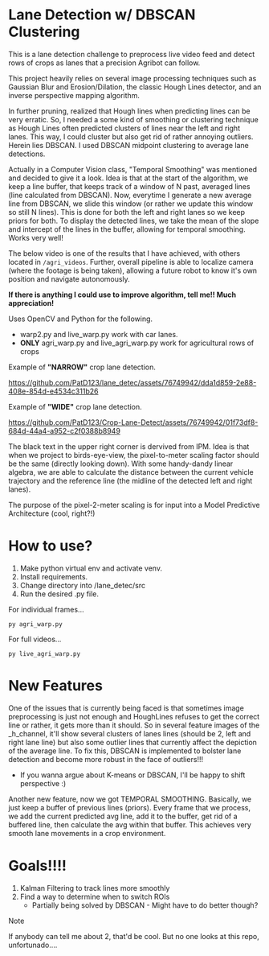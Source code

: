 # Lane Detection w/ DBSCAN Clustering
This is a lane detection challenge to preprocess live video feed and detect rows of crops as
lanes that a precision Agribot can follow. 

This project heavily relies on several image processing techniques such as Gaussian Blur and Erosion/Dilation, the classic Hough Lines
detector, and an inverse perspective mapping algorithm.

In further pruning, realized that Hough lines when predicting lines can be very erratic. So, I needed a some kind of smoothing or 
clustering technique as Hough Lines often predicted clusters of lines near the left and right lanes. This way, I could cluster but 
also get rid of rather annoying outliers. Herein lies DBSCAN. I used DBSCAN midpoint clustering to average lane detections.

Actually in a Computer Vision class, "Temporal Smoothing" was mentioned and decided to give it a look. Idea is that at the start
of the algorithm, we keep a line buffer, that keeps track of a window of N past, averaged lines (line calculated from DBSCAN).
Now, everytime I generate a new average line from DBSCAN, we slide this window (or rather we update this window so still N lines).
This is done for both the left and right lanes so we keep priors for both. To display the detected lines, we take the mean of the slope
and intercept of the lines in the buffer, allowing for temporal smoothing. Works very well!

The below video is one of the results that I have achieved, with others located in `/agri_videos`. Further, 
overall pipeline is able to localize camera (where the footage is being taken), allowing a future robot
to know it's own position and navigate autonomously.

**If there is anything I could use to improve algorithm, tell me!! Much appreciation!**

Uses OpenCV and Python for the following.

- warp2.py and live_warp.py work with car lanes.
- **ONLY** agri_warp.py and live_agri_warp.py work for agricultural rows of crops

Example of **"NARROW"** crop lane detection.

https://github.com/PatD123/lane_detec/assets/76749942/dda1d859-2e88-408e-854d-e4534c311b26

Example of **"WIDE"** crop lane detection.

https://github.com/PatD123/Crop-Lane-Detect/assets/76749942/01f73df8-684d-44a4-a952-c2f0388b8949

The black text in the upper right corner is dervived from IPM. Idea is that when we project to
birds-eye-view, the pixel-to-meter scaling factor should be the same (directly looking down). With
some handy-dandy linear algebra, we are able to calculate the distance between the current vehicle
trajectory and the reference line (the midline of the detected left and right lanes). 

The purpose of the pixel-2-meter scaling is for input into a Model Predictive Architecture (cool, right?!)
# How to use?
1. Make python virtual env and activate venv.
2. Install requirements.
3. Change directory into /lane_detec/src
4. Run the desired .py file.

For individual frames...
```
py agri_warp.py
```
For full videos...
```
py live_agri_warp.py
```

# New Features
One of the issues that is currently being faced is that sometimes image preprocessing is
just not enough and HoughLines refuses to get the correct line or rather, it gets more
than it should. So in several feature images of the _h_channel, it'll show several clusters
of lanes lines (should be 2, left and right lane line) but also some outlier lines that 
currently affect the depiction of the average line. To fix this, DBSCAN is implemented
to bolster lane detection and become more robust in the face of outliers!!!

- If you wanna argue about K-means or DBSCAN, I'll be happy to shift perspective :)

Another new feature, now we got TEMPORAL SMOOTHING. Basically, we just keep a buffer of 
previous lines (priors). Every frame that we process, we add the current predicted avg line,
add it to the buffer, get rid of a buffered line, then calculate the avg within that buffer.
This achieves very smooth lane movements in a crop environment.

# Goals!!!!
1. Kalman Filtering to track lines more smoothly
2. Find a way to determine when to switch ROIs
   - Partially being solved by DBSCAN - Might have to do better though?

> [!NOTE] 
If anybody can tell me about 2, that'd be cool. But no one looks
at this repo, unfortunado.... 
